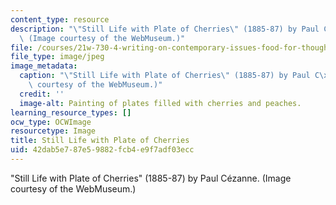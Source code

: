 ```yaml
---
content_type: resource
description: "\"Still Life with Plate of Cherries\" (1885-87) by Paul C\xE9zanne.\
  \ (Image courtesy of the WebMuseum.)"
file: /courses/21w-730-4-writing-on-contemporary-issues-food-for-thought-writing-and-reading-about-the-cultures-of-food-fall-2008/42dab5e787e59882fcb4e9f7adf03ecc_21w-730-4f08-th.jpg
file_type: image/jpeg
image_metadata:
  caption: "\"Still Life with Plate of Cherries\" (1885-87) by Paul C\xE9zanne. (Image\
    \ courtesy of the WebMuseum.)"
  credit: ''
  image-alt: Painting of plates filled with cherries and peaches.
learning_resource_types: []
ocw_type: OCWImage
resourcetype: Image
title: Still Life with Plate of Cherries
uid: 42dab5e7-87e5-9882-fcb4-e9f7adf03ecc
---
```

"Still Life with Plate of Cherries" (1885-87) by Paul Cézanne. (Image courtesy of the WebMuseum.)

